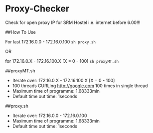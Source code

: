 # Proxy-Checker
Check for open proxy IP for SRM Hostel i.e. internet before 6.00!!!

##How To Use

For last 172.16.0.0 - 172.16.0.100
``
sh proxy.sh
``

OR

for 172.16.0.X - 172.16.100.X  [X = 0 - 100]
``
sh proxyMT.sh
``

##proxyMT.sh
- Iterate over: 172.16.0.X - 172.16.100.X  [X = 0 - 100]
- 100 threads CURLing http://google.com 100 times in single thread
- Maximum time of programme: 1.68333min
- Default time out time: 1seconds

##proxy.sh
- Iterate over: 172.16.0.0 - 172.16.0.100
- Maximum time of programme: 1.68333min
- Default time out time: 1seconds

